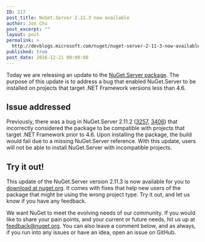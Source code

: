 ```yaml
---
ID: 117
post_title: NuGet.Server 2.11.3 now available
author: Jon Chu
post_excerpt: ""
layout: post
permalink: >
  http://devblogs.microsoft.com/nuget/nuget-server-2-11-3-now-available/
published: true
post_date: 2016-12-21 00:00:00
---
```

Today we are releasing an update to the [NuGet.Server package][1]. The purpose of this update is to address a bug that enabled NuGet.Server to be installed on projects that target .NET Framework versions less than 4.6. 

## Issue addressed

Previously, there was a bug in NuGet.Server 2.11.2 ([3257][2], [3406][3]) that incorrectly considered the package to be compatible with projects that target .NET Framework prior to 4.6. Upon installing the package, the build would fail due to a missing NuGet.Server reference. With this update, users will not be able to install NuGet.Server with incompatible projects. 

## Try it out!

This update of the NuGet.Server version 2.11.3 is now available for you to [download at nuget.org][1]. It comes with fixes that help new users of the package that might be using the wrong project type. Try it out, and let us know if you have any feedback. 

We want NuGet to meet the evolving needs of our community. If you would like to share your pain points, and your current or future needs, hit us up at <feedback@nuget.org>. You can also leave a comment below, and as always, if you run into any issues or have an idea, open an issue on GitHub.

 [1]: https://www.nuget.org/packages/NuGet.Server/2.11.3/
 [2]: https://github.com/NuGet/NuGetGallery/issues/3257
 [3]: https://github.com/NuGet/NuGetGallery/issues/3406